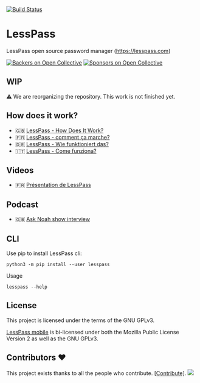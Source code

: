 [![Build Status](https://travis-ci.org/lesspass/lesspass.svg?branch=master)](https://travis-ci.org/lesspass/lesspass)

# LessPass

LessPass open source password manager (https://lesspass.com)

[![Backers on Open Collective](https://opencollective.com/lesspass/backers/badge.svg)](#backers) [![Sponsors on Open Collective](https://opencollective.com/lesspass/sponsors/badge.svg)](#sponsors)

## WIP

:warning: We are reorganizing the repository. This work is not finished yet.

## How does it work?

 * :gb: [LessPass - How Does It Work?](https://blog.lesspass.com/lesspass-how-it-works-dde742dd18a4#.vbgschksh)
 * :fr: [LessPass - comment ça marche?](https://blog.lesspass.com/lesspass-comment-%C3%A7a-marche-9f1201fffda5#.yjmd1bcad)
 * :de: [LessPass - Wie funktioniert das?](https://blog.lesspass.com/lesspass-wie-funktioniert-das-9483e5fc2c09)
 * :it: [LessPass - Come funziona?](https://blog.lesspass.com/lesspass-come-funziona-5d1785b4a564)


## Videos

 * :fr: [Présentation de LessPass](https://www.youtube.com/watch?v=ha9jJJAjHq4)

## Podcast

 * :gb: [Ask Noah show interview](https://podcast.asknoahshow.com/114)

## CLI

Use pip to install LessPass cli:

    python3 -m pip install --user lesspass

Usage

    lesspass --help

## License

This project is licensed under the terms of the GNU GPLv3.

[LessPass mobile](https://github.com/lesspass/lesspass/tree/master/packages/lesspass-mobile) is bi-licensed under both the Mozilla Public License Version 2 as well as the GNU GPLv3.

## Contributors :heart:

This project exists thanks to all the people who contribute. [[Contribute]](CONTRIBUTING.md).
<a href="https://github.com/lesspass/lesspass/graphs/contributors"><img src="https://opencollective.com/lesspass/contributors.svg?width=890" /></a>
